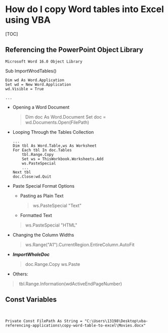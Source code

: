 # How do I copy Word tables into Excel using VBA

[TOC]

## Referencing the PowerPoint Object Library

`Microsoft Word 16.0 Object Library`

Sub ImportWrodTables()

    Dim wd As Word.Application
    Set wd = New Word.Application
    wd.Visible = True
    
    ...

- Opening a Word Document

  > Dim doc As Word.Document
  > Set doc = wd.Documents.Open(FilePath)

- Looping Through the Tables Collection

      ...
      Dim tbl As Word.Table,ws As Worksheet
      For Each tbl In doc.Tables
          tbl.Range.Copy
          Set ws = ThisWorkbook.Worksheets.Add
          ws.PasteSpecial
          ...
      Next tbl
      doc.Close:wd.Quit

- Paste Special Format Options

  - Pasting as Plain Text

    > ws.PasteSpecial "Text"

  -  Formatted Text

    > ws.PasteSpecial "HTML"

- Changing the Column Widths

  > ws.Range("A1").CurrentRegion.EntireColumn.AutoFit

- ***ImportWholeDoc***

  > doc.Range.Copy ws.Paste

- Others: 

> ​		tbl.Range.Information(wdActiveEndPageNumber)

## Const Variables

​	

```
Private Const FilePath As String = "C:\Users\13198\Desktop\vba-referencing-applications\copy-word-table-to-excel\Movies.docx"

```
